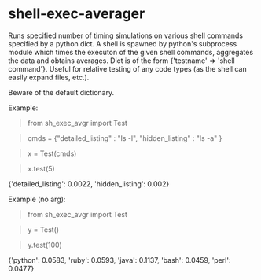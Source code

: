 shell-exec-averager
===================

Runs specified number of timing simulations on various shell commands specified by a python dict. A shell is spawned by python's subprocess module which times the executon of the given shell commands, aggregates the data and obtains averages. Dict is of the form {'testname' => 'shell command'}. Useful for relative testing of any code types (as the shell can easily expand files, etc.).  

Beware of the default dictionary.

Example:

> from sh_exec_avgr import Test

> cmds = {"detailed_listing" : "ls -l", "hidden_listing" : "ls -a" }

> x = Test(cmds)

> x.test(5)

{'detailed_listing': 0.0022, 'hidden_listing': 0.002}


Example (no arg):
> from sh_exec_avgr import Test

> y = Test()

> y.test(100)


{'python': 0.0583, 'ruby': 0.0593, 'java': 0.1137, 'bash': 0.0459, 'perl': 0.0477}



